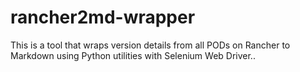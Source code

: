 # rancher2md-wrapper
This is a tool that wraps version details from all PODs on Rancher to Markdown using Python utilities with Selenium Web Driver..
